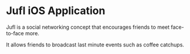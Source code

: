 # Jufl iOS Application

Jufl is a social networking concept that encourages friends to meet face-to-face more. 

It allows friends to broadcast last minute events such as coffee catchups.
